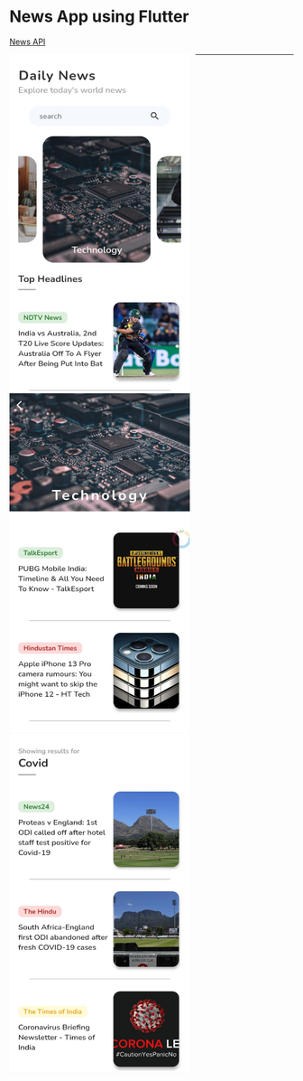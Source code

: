 # News App using Flutter


[News API](https://newsapi.org/)


<img src="https://github.com/rajapuranam/news-app-in-flutter/blob/main/assets/screenshots/s1.jpg" width="320" height="600" style="float: left; margin-right: 10px;"/>
<hr/>

<img src="https://github.com/rajapuranam/news-app-in-flutter/blob/main/assets/screenshots/s2.jpg" width="320" height="600" /><img src="https://github.com/rajapuranam/news-app-in-flutter/blob/main/assets/screenshots/s3.jpg" width="320" height="600" />


